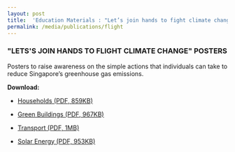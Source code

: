```yaml
---
layout: post
title:  'Education Materials : "Let’s join hands to fight climate change” Posters"'
permalink: /media/publications/flight
---
```



### "LETS'S JOIN HANDS TO FLIGHT CLIMATE CHANGE" POSTERS

Posters to raise awareness on the simple actions that individuals can take to reduce Singapore’s greenhouse gas emissions.

**Download:**

* [<a href="/docs/default-source/publications/lets-join-hands-to-fight-climate-change-households.pdf" target="_blank">Households (PDF, 859KB)</a>](/docs/default-source/publications/lets-join-hands-to-fight-climate-change-households.pdf)

* [<a href="/docs/default-source/publications/lets-join-hands-to-fight-climate-change-green-buildings.pdf" target="_blank">Green Buildings (PDF, 967KB)</a>](/docs/default-source/publications/lets-join-hands-to-fight-climate-change-green-buildings.pdf)

* [<a href="/docs/default-source/publications/lets-join-hands-to-fight-climate-change-transport.pdf" target="_blank">Transport (PDF, 1MB)</a>](/docs/default-source/publications/lets-join-hands-to-fight-climate-change-transport.pdf)

* [<a href="/docs/default-source/publications/lets-join-hands-to-fight-climate-change-solar-energy.pdf" target="_blank">Solar Energy (PDF, 953KB)</a>](/docs/default-source/publications/lets-join-hands-to-fight-climate-change-solar-energy.pdf)

